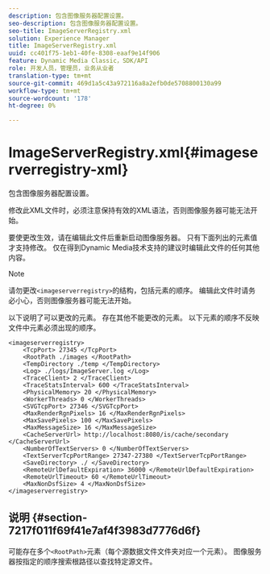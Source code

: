 ```yaml
---
description: 包含图像服务器配置设置。
seo-description: 包含图像服务器配置设置。
seo-title: ImageServerRegistry.xml
solution: Experience Manager
title: ImageServerRegistry.xml
uuid: cc401f75-1eb1-40fe-8308-eaaf9e14f906
feature: Dynamic Media Classic，SDK/API
role: 开发人员，管理员，业务从业者
translation-type: tm+mt
source-git-commit: 469d1a5c43a972116a8a2efb0de5708800130a99
workflow-type: tm+mt
source-wordcount: '178'
ht-degree: 0%

---
```



# ImageServerRegistry.xml{#imageserverregistry-xml}

包含图像服务器配置设置。

修改此XML文件时，必须注意保持有效的XML语法，否则图像服务器可能无法开始。

要使更改生效，请在编辑此文件后重新启动图像服务器。 只有下面列出的元素值才支持修改。 仅在得到Dynamic Media技术支持的建议时编辑此文件的任何其他内容。

>[!NOTE]
>
>请勿更改`<imageserverregistry>`的结构，包括元素的顺序。 编辑此文件时请务必小心，否则图像服务器可能无法开始。

以下说明了可以更改的元素。 存在其他不能更改的元素。 以下元素的顺序不反映文件中元素必须出现的顺序。

```
<imageserverregistry>
    <TcpPort> 27345 </TcpPort>    
    <RootPath ./images </RootPath>
    <TempDirectory ./temp </TempDirectory>
    <Log> ./logs/ImageServer.log </Log>
    <TraceClient> 2 </TraceClient>
    <TraceStatsInterval> 600 </TraceStatsInterval>
    <PhysicalMemory> 20 </PhysicalMemory>
    <WorkerThreads> 0 </WorkerThreads>
    <SVGTcpPort> 27346 </SVGTcpPort>
    <MaxRenderRgnPixels> 16 </MaxRenderRgnPixels>
    <MaxSavePixels> 100 </MaxSavePixels>
    <MaxMessageSize> 16 </MaxMessageSize>
    <CacheServerUrl> http://localhost:8080/is/cache/secondary </CacheServerUrl>
    <NumberOfTextServers> 0 </NumberOfTextServers>
    <TextServerTcpPortRange> 27347-27380 </TextServerTcpPortRange>
    <SaveDirectory> ./ </SaveDirectory>
    <RemoteUrlDefaultExpiration> 36000 </RemoteUrlDefaultExpiration>
    <RemoteUrlTimeout> 60 </RemoteUrlTimeout>
    <MaxNonDsfSize> 4 </MaxNonDsfSize>
</imageserverregistry>
```

## 说明 {#section-7217f011f69f41e7af4f3983d7776d6f}

可能存在多个`<RootPath>`元素（每个源数据文件文件夹对应一个元素）。 图像服务器按指定的顺序搜索根路径以查找特定源文件。
